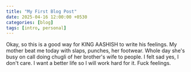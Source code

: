 ```yaml
---
title: "My First Blog Post"
date: 2025-04-16 12:00:00 +0530
categories: [blog]
tags: [intro, personal]
---
```


Okay, so this is a good way for KING AASHISH to write his feelings. My mother beat me today with slaps, punches, her footwear. Whole day she's busy on call doing chugli of her brother's wife to people. I felt sad yes, I don't care. I want a better life so I will work hard for it. Fuck feelings.
